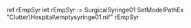 ref rEmpSyr
let rEmpSyr := SurgicalSyringe01
SetModelPathEx "Clutter\Hospital\emptysyringe01.nif" rEmpSyr 